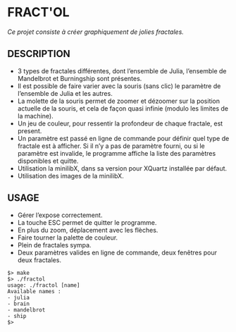 # FRACT'OL
*Ce projet consiste à créer graphiquement de jolies fractales.*

## DESCRIPTION
- 3 types de fractales différentes, dont l’ensemble de Julia, l’ensemble de Mandelbrot et Burningship sont présentes.
- Il est possible de faire varier avec la souris (sans clic) le paramètre de l’ensemble de Julia et les autres.
- La molette de la souris permet de zoomer et dézoomer sur la position actuelle de la souris,
et cela de façon quasi infinie (modulo les limites de la machine).
- Un jeu de couleur, pour ressentir la profondeur de chaque fractale, est present.
- Un paramètre est passé en ligne de commande pour définir quel type de fractale est à afficher.
Si il n’y a pas de paramètre fourni, ou si le paramètre est invalide, le programme affiche la liste des paramètres
disponibles et quitte.
- Utilisation la minilibX, dans sa version pour XQuartz installée par défaut.
- Utilisation des images de la minilibX.

## USAGE
- Gérer l’expose correctement.
- La touche ESC permet de quitter le programme.
- En plus du zoom, déplacement avec les flèches.
- Faire tourner la palette de couleur.
- Plein de fractales sympa.
- Deux paramètres valides en ligne de commande, deux fenêtres pour deux fractales.

```
$> make
$> ./fractol
usage: ./fractol [name]
Available names :
- julia
- brain
- mandelbrot
- ship
$>
```
